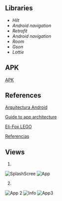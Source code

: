 ## Libraries ##

- _Hilt_
- _Android navigation_
- _Retrofit_
- _Android navigation_
- _Room_
- _Gson_
- _Lottie_

## APK ##

[APK](https://drive.google.com/file/d/1f6dkYRJ5eEJithFMzpKDrQbETQN7mJGE/view?usp=sharing)

## References ##

[Arquitectura Android](https://github.com/Eli-Fox/LEGO-Catalog)

[Guide to app architecture](https://developer.android.com/jetpack/guide)

[Eli-Fox LEGO ](https://proandroiddev.com/android-architecture-starring-kotlin-coroutines-jetpack-mvvm-room-paging-retrofit-and-dagger-7749b2bae5f7)

[Referencias](https://discover.hubpages.com/technology/Working-With-Android-JetPack-Paging-Library)

## Views ##

1.
![SplashScree](screen/one.jpg)
![App](screen/two.jpg)

2.
![App 2](screen/three.jpg)
![Info](screen/four.jpg)
![App3](screen/five.jpg)

